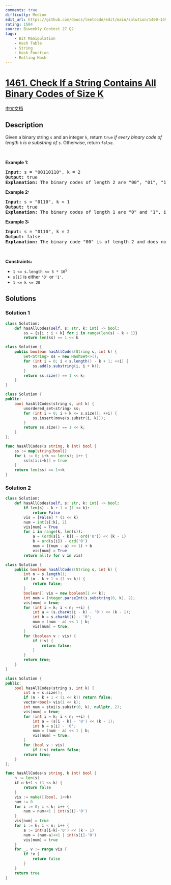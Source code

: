 ```yaml
---
comments: true
difficulty: Medium
edit_url: https://github.com/doocs/leetcode/edit/main/solution/1400-1499/1461.Check%20If%20a%20String%20Contains%20All%20Binary%20Codes%20of%20Size%20K/README_EN.md
rating: 1504
source: Biweekly Contest 27 Q2
tags:
    - Bit Manipulation
    - Hash Table
    - String
    - Hash Function
    - Rolling Hash
---
```


<!-- problem:start -->

# [1461. Check If a String Contains All Binary Codes of Size K](https://leetcode.com/problems/check-if-a-string-contains-all-binary-codes-of-size-k)

[中文文档](/solution/1400-1499/1461.Check%20If%20a%20String%20Contains%20All%20Binary%20Codes%20of%20Size%20K/README.md)

## Description

<!-- description:start -->

<p>Given a binary string <code>s</code> and an integer <code>k</code>, return <code>true</code> <em>if every binary code of length</em> <code>k</code> <em>is a substring of</em> <code>s</code>. Otherwise, return <code>false</code>.</p>

<p>&nbsp;</p>
<p><strong class="example">Example 1:</strong></p>

<pre>
<strong>Input:</strong> s = &quot;00110110&quot;, k = 2
<strong>Output:</strong> true
<strong>Explanation:</strong> The binary codes of length 2 are &quot;00&quot;, &quot;01&quot;, &quot;10&quot; and &quot;11&quot;. They can be all found as substrings at indices 0, 1, 3 and 2 respectively.
</pre>

<p><strong class="example">Example 2:</strong></p>

<pre>
<strong>Input:</strong> s = &quot;0110&quot;, k = 1
<strong>Output:</strong> true
<strong>Explanation:</strong> The binary codes of length 1 are &quot;0&quot; and &quot;1&quot;, it is clear that both exist as a substring. 
</pre>

<p><strong class="example">Example 3:</strong></p>

<pre>
<strong>Input:</strong> s = &quot;0110&quot;, k = 2
<strong>Output:</strong> false
<strong>Explanation:</strong> The binary code &quot;00&quot; is of length 2 and does not exist in the array.
</pre>

<p>&nbsp;</p>
<p><strong>Constraints:</strong></p>

<ul>
	<li><code>1 &lt;= s.length &lt;= 5 * 10<sup>5</sup></code></li>
	<li><code>s[i]</code> is either <code>&#39;0&#39;</code> or <code>&#39;1&#39;</code>.</li>
	<li><code>1 &lt;= k &lt;= 20</code></li>
</ul>

<!-- description:end -->

## Solutions

<!-- solution:start -->

### Solution 1

<!-- tabs:start -->

```python
class Solution:
    def hasAllCodes(self, s: str, k: int) -> bool:
        ss = {s[i : i + k] for i in range(len(s) - k + 1)}
        return len(ss) == 1 << k
```

```java
class Solution {
    public boolean hasAllCodes(String s, int k) {
        Set<String> ss = new HashSet<>();
        for (int i = 0; i < s.length() - k + 1; ++i) {
            ss.add(s.substring(i, i + k));
        }
        return ss.size() == 1 << k;
    }
}
```

```cpp
class Solution {
public:
    bool hasAllCodes(string s, int k) {
        unordered_set<string> ss;
        for (int i = 0; i + k <= s.size(); ++i) {
            ss.insert(move(s.substr(i, k)));
        }
        return ss.size() == 1 << k;
    }
};
```

```go
func hasAllCodes(s string, k int) bool {
	ss := map[string]bool{}
	for i := 0; i+k <= len(s); i++ {
		ss[s[i:i+k]] = true
	}
	return len(ss) == 1<<k
}
```

<!-- tabs:end -->

<!-- solution:end -->

<!-- solution:start -->

### Solution 2

<!-- tabs:start -->

```python
class Solution:
    def hasAllCodes(self, s: str, k: int) -> bool:
        if len(s) - k + 1 < (1 << k):
            return False
        vis = [False] * (1 << k)
        num = int(s[:k], 2)
        vis[num] = True
        for i in range(k, len(s)):
            a = (ord(s[i - k]) - ord('0')) << (k - 1)
            b = ord(s[i]) - ord('0')
            num = ((num - a) << 1) + b
            vis[num] = True
        return all(v for v in vis)
```

```java
class Solution {
    public boolean hasAllCodes(String s, int k) {
        int n = s.length();
        if (n - k + 1 < (1 << k)) {
            return false;
        }
        boolean[] vis = new boolean[1 << k];
        int num = Integer.parseInt(s.substring(0, k), 2);
        vis[num] = true;
        for (int i = k; i < n; ++i) {
            int a = (s.charAt(i - k) - '0') << (k - 1);
            int b = s.charAt(i) - '0';
            num = (num - a) << 1 | b;
            vis[num] = true;
        }
        for (boolean v : vis) {
            if (!v) {
                return false;
            }
        }
        return true;
    }
}
```

```cpp
class Solution {
public:
    bool hasAllCodes(string s, int k) {
        int n = s.size();
        if (n - k + 1 < (1 << k)) return false;
        vector<bool> vis(1 << k);
        int num = stoi(s.substr(0, k), nullptr, 2);
        vis[num] = true;
        for (int i = k; i < n; ++i) {
            int a = (s[i - k] - '0') << (k - 1);
            int b = s[i] - '0';
            num = (num - a) << 1 | b;
            vis[num] = true;
        }
        for (bool v : vis)
            if (!v) return false;
        return true;
    }
};
```

```go
func hasAllCodes(s string, k int) bool {
	n := len(s)
	if n-k+1 < (1 << k) {
		return false
	}
	vis := make([]bool, 1<<k)
	num := 0
	for i := 0; i < k; i++ {
		num = num<<1 | int(s[i]-'0')
	}
	vis[num] = true
	for i := k; i < n; i++ {
		a := int(s[i-k]-'0') << (k - 1)
		num = (num-a)<<1 | int(s[i]-'0')
		vis[num] = true
	}
	for _, v := range vis {
		if !v {
			return false
		}
	}
	return true
}
```

<!-- tabs:end -->

<!-- solution:end -->

<!-- problem:end -->
